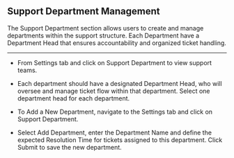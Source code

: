 ## Support Department Management

The Support Department section allows users to create and manage departments within the support structure. Each Department have a Department Head that ensures accountability and organized ticket handling.

---

- From Settings tab and click on Support Department to view support teams. 
- Each department should have a designated Department Head, who will oversee and manage ticket flow within that department. Select one department head for each department.



- To Add a New Department, navigate to the Settings tab and click on Support Department.
- Select Add Department, enter the Department Name and define the expected Resolution Time for tickets assigned to this department. Click Submit to save the new department.

